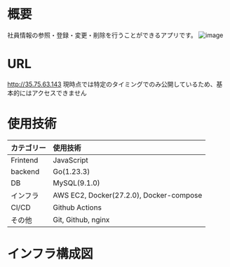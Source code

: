 # 概要
社員情報の参照・登録・変更・削除を行うことができるアプリです。
![image](https://github.com/user-attachments/assets/f67d4a7c-c9b9-4c46-8f1f-ec91006c602d)

# URL
http://35.75.63.143
現時点では特定のタイミングでのみ公開しているため、基本的にはアクセスできません

# 使用技術
| カテゴリー | 使用技術 |
|:-----|:------|
| Frintend | JavaScript |
| backend | Go(1.23.3) |
| DB | MySQL(9.1.0) |
| インフラ | AWS EC2, Docker(27.2.0), Docker-compose |
| CI/CD | Github Actions |
| その他 | Git, Github, nginx |

# インフラ構成図


